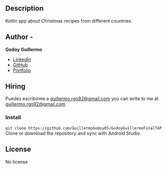 ## Description 

Kotlin app about Christmas recipes from different countries.

## Author -
**Godoy Guillermo**

* [LinkedIn](https://www.linkedin.com/in/guillermogodoy05/)
* [GitHub](https://github.com/Guillermogodoy05)
* [Portfolio](https://guillermogodoy05.netlify.app/)


## Hiring
Puedes escribirme a guillermo.rgo92@gmail.com
you can write to me at guillermo.rgo92@gmail.com

### Install
`git clone https://github.com/GuillermoGodoy05/GodoyGuillermoFinalTAP`
Clone or download the repository and sync with Android Studio.

## License
No license
